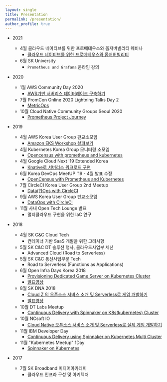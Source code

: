 ```yaml
---
layout: single
title: Presentation 
permalink: /presentation/
author_profile: true
---
```


* 2021
  * 4월 클라우드 네이티브를 위한 프로메테우스와 옵저버빌리티 웨비나
    * [클라우드 네이티브를 위한 프로메테우스와 옵저버빌리티](https://bylineplus.com/archives/webinar/11636)
  * 6월 SK University
    * `Prometheus and Grafana` 온라인 강의

* 2020 
  * 1월 AWS Community Day 2020
    * [AWS기반 서버리스 데이터레이크 구축하기](https://www.slideshare.net/awskr/aws-community-day-2020-aws)   
  * 7월 PromCon Online 2020 Lightning Talks Day 2
    * [MetricOps](https://youtu.be/xOya8uWrVk0?t=353)
  * 10월 Cloud Native Community Groups Seoul 2020
    * [Prometheus Project Journey](https://www.slideshare.net/JinwoongKim8/prometheus-project-journey)

* 2019
  * 4월 AWS Korea User Group 판교소모임
    * [Amazon EKS Workshop 살펴보기](https://www.slideshare.net/JinwoongKim8/eks-workshop-140043415)
  * 4월 Kubernetes Korea Group 모니터링 소모임
    * [Opencensus with prometheus and kubernetes](https://www.slideshare.net/JinwoongKim8/open-census-with-prometheus-and-kubernetes)
  * 4월  Google Cloud Next '19 Extended Korea
    * [Knative로 서버리스 워크로드 구현](https://www.slideshare.net/JinwoongKim8/knative)
  * 6월 Korea DevOps MeetUP '19 - 4월 발표 수정
    * [OpenCensus with Prometheus and Kubernetes](https://www.slideshare.net/JinwoongKim8/opencensus-with-prometheus-and-kubernetes)
  * 7월 CircleCI Korea User Group 2nd Meetup
    * [Data(?)Ops with CircleCI](https://www.slideshare.net/JinwoongKim8/dataops-with-circleci)
  * 9월 AWS Korea User Group 판교소모임
    * [DataOps with CircleCI](https://www.slideshare.net/JinwoongKim8/dataops-with-circleci)
  * 11월 사내 Open Tech Lounge 발표
    * 멀티클라우드 구현을 위한 IaC 연구

* 2018
  * 4월 SK C&C Cloud Tech 
    * 컨테이너 기반 SaaS 개발을 위한 고려사항
  * 5월 SK C&C DT 솔루션 행사, 클라우드사업부 세션
    * Advanced Cloud (Road to Serverless)
  * 5월 SK C&C 통신사업부문 Tech 
    * Road to Serverless (Functions as Applications)
  * 6월 Open Infra Days Korea 2018
    * [Provisioning Dedicated Game Server on Kubernetes Cluster](https://www.slideshare.net/JinwoongKim8/provisioning-dedicated-game-server-on-kubernetes-cluster)  
    * [발표영상](https://youtu.be/LtGGzKBoVZQ?list=PLkgLtPJ7Lg3oSoMmS7jhXAR7Y53IXxNHx)
  * 8월 SK DNA 2018 
    * [Cloud Z 의 오픈소스 서비스 소개 및 Serverless로 게임 개발하기](https://www.slideshare.net/JinwoongKim8/cloud-z-serverless-118143924)
    * [발표영상](https://www.youtube.com/watch?v=AK9tn2bVORo)
  * 10월 DT Labs Meetup 
    * [Continuous Delivery with Spinnaker on K8s(kubernetes) Cluster](https://www.slideshare.net/JinwoongKim8/continuous-delivery-with-spinnaker-on-k8skubernetes-cluster-118140930)
  * 10월 NCsoft IO 
    * [Cloud Native 오픈소스 서비스 소개 및 Serverless로 실제 게임 개발하기](https://www.slideshare.net/JinwoongKim8/cloud-native-serverless/JinwoongKim8/cloud-native-serverless)
  * 11월 IBM Developer Day 
    * [Continuous Delivery using Spinnaker on Kubernetes Multi Cluster](http://public.dhe.ibm.com/software/kr/TrackB/B3.pdf)
  * 11월 "Kubernetes Meetup" 1Day
    * [Spinnaker on Kubernetes](https://www.slideshare.net/JinwoongKim8/spinnaker-on-kubernetes-123752186)

* 2017
  * 7월 SK Broadband 미디어아카데미 
    * 클라우드 인프라 구성 및 아키텍처